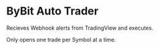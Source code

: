 # ByBit Auto Trader

Recieves Webhook alerts from TradingView and executes.

Only opens one trade per Symbol at a time.
